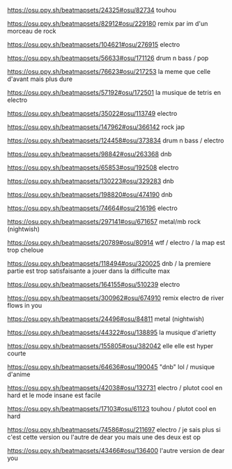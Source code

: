 https://osu.ppy.sh/beatmapsets/24325#osu/82734 touhou

https://osu.ppy.sh/beatmapsets/82912#osu/229180 remix par im d'un morceau de rock

https://osu.ppy.sh/beatmapsets/104621#osu/276915 electro

https://osu.ppy.sh/beatmapsets/56633#osu/171126 drum n bass / pop

https://osu.ppy.sh/beatmapsets/76623#osu/217253 la meme que celle d'avant mais plus dure

https://osu.ppy.sh/beatmapsets/57192#osu/172501 la musique de tetris en electro

https://osu.ppy.sh/beatmapsets/35022#osu/113749 electro

https://osu.ppy.sh/beatmapsets/147962#osu/366142 rock jap

https://osu.ppy.sh/beatmapsets/124458#osu/373834 drum n bass / electro

https://osu.ppy.sh/beatmapsets/98842#osu/263368 dnb

https://osu.ppy.sh/beatmapsets/65853#osu/192508 electro

https://osu.ppy.sh/beatmapsets/130223#osu/329283 dnb

https://osu.ppy.sh/beatmapsets/198820#osu/474190 dnb

https://osu.ppy.sh/beatmapsets/74664#osu/216196 electro

https://osu.ppy.sh/beatmapsets/297141#osu/671657 metal/mb rock (nightwish)

https://osu.ppy.sh/beatmapsets/20789#osu/80914 wtf / electro / la map est trop cheloue

https://osu.ppy.sh/beatmapsets/118494#osu/320025 dnb / la premiere partie est trop satisfaisante a jouer dans la difficulte max

https://osu.ppy.sh/beatmapsets/164155#osu/510239 electro

https://osu.ppy.sh/beatmapsets/300962#osu/674910 remix electro de river flows in you

https://osu.ppy.sh/beatmapsets/24496#osu/84811 metal (nightwish)

https://osu.ppy.sh/beatmapsets/44322#osu/138895 la musique d'arietty

https://osu.ppy.sh/beatmapsets/155805#osu/382042 elle elle est hyper courte

https://osu.ppy.sh/beatmapsets/64636#osu/190045 "dnb" lol / musique d'anime

https://osu.ppy.sh/beatmapsets/42038#osu/132731 electro / plutot cool en hard et le mode insane est facile

https://osu.ppy.sh/beatmapsets/17103#osu/61123 touhou / plutot cool en hard

https://osu.ppy.sh/beatmapsets/74586#osu/211697 electro / je sais plus si c'est cette version ou l'autre de dear you mais une des deux est op

https://osu.ppy.sh/beatmapsets/43466#osu/136400 l'autre version de dear you 

